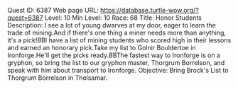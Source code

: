 Quest ID: 6387
Web page URL: https://database.turtle-wow.org/?quest=6387
Level: 10
Min Level: 10
Race: 68
Title: Honor Students
Description: I see a lot of young dwarves at my door, eager to learn the trade of mining.And if there's one thing a miner needs more than anything, it's a pick!$B$BI have a list of mining students who scored high in their lessons and earned an honorary pick.Take my list to Golnir Bouldertoe in Ironforge.He'll get the picks ready.$B$BThe fastest way to Ironforge is on a gryphon, so bring the list to our gryphon master, Thorgrum Borrelson, and speak with him about transport to Ironforge.
Objective: Bring Brock's List to Thorgrum Borrelson in Thelsamar.
